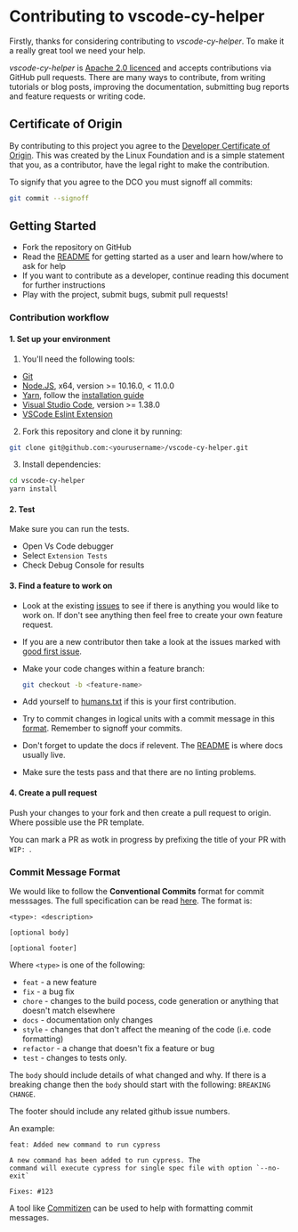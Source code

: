 # Contributing to vscode-cy-helper

Firstly, thanks for considering contributing to *vscode-cy-helper*. To make it a really 
great tool we need your help.

*vscode-cy-helper* is [Apache 2.0 licenced](LICENSE) and accepts contributions via GitHub
pull requests. There are many ways to contribute, from writing tutorials or blog posts, 
improving the documentation, submitting bug reports and feature requests or writing code.


## Certificate of Origin

By contributing to this project you agree to the [Developer Certificate of
Origin](https://developercertificate.org/). This was created by the Linux
Foundation and is a simple statement that you, as a contributor, have the legal 
right to make the contribution. 

To signify that you agree to the DCO you must signoff all commits:

```bash
git commit --signoff
```

## Getting Started

- Fork the repository on GitHub
- Read the [README](README.md) for getting started as a user and learn how/where to ask for help
- If you want to contribute as a developer, continue reading this document for further instructions
- Play with the project, submit bugs, submit pull requests!

### Contribution workflow

#### 1. Set up your environment
1. You'll need the following tools:

 - [Git](https://git-scm.com/)  
 - [Node.JS](https://nodejs.org/en/), x64, version >= 10.16.0, < 11.0.0  
 - [Yarn](https://yarnpkg.com/en/), follow the [installation guide](https://yarnpkg.com/en/docs/install)  
 - [Visual Studio Code](https://code.visualstudio.com/), version >= 1.38.0  
 - [VSCode Eslint Extension](https://marketplace.visualstudio.com/items?itemName=dbaeumer.vscode-eslint)  

2. Fork this repository and clone it by running:

```bash
git clone git@github.com:<yourusername>/vscode-cy-helper.git
```

3. Install dependencies:

```bash
cd vscode-cy-helper
yarn install
```

#### 2. Test

Make sure you can run the tests.

 - Open Vs Code debugger
 - Select `Extension Tests`
 - Check Debug Console for results

#### 3. Find a feature to work on

- Look at the existing [issues](https://github.com/90poe/vscode-cy-helper/issues) to see if there is anything
you would like to work on. If don't see anything then feel free to create your own feature request.

- If you are a new contributor then take a look at the issues marked 
with [good first issue](https://github.com/90poe/vscode-cy-helper/labels/good%20first%20issue).

- Make your code changes within a feature branch:

    ```bash
    git checkout -b <feature-name>
    ```

- Add yourself to [humans.txt](humans.txt) if this is your first contribution.

- Try to commit changes in logical units with a commit message in this [format](#commit-message-format). Remember
to signoff your commits.

- Don't forget to update the docs if relevent. The [README](README.md) is where docs usually live.

- Make sure the tests pass and that there are no linting problems.

#### 4. Create a pull request

Push your changes to your fork and then create a pull request to origin. Where possible use the PR template.

You can mark a PR as wotk in progress by prefixing the title of your PR with `WIP: `.


### Commit Message Format

We would like to follow the **Conventional Commits** format for commit messsages. The full specification can be 
read [here](https://www.conventionalcommits.org/en/v1.0.0-beta.3/). The format is:

```
<type>: <description>

[optional body]

[optional footer]
```

Where `<type>` is one of the following:
* `feat` - a new feature
* `fix` - a bug fix
* `chore` - changes to the build pocess, code generation or anything that doesn't match elsewhere
* `docs` - documentation only changes
* `style` - changes that don't affect the meaning of the code (i.e. code formatting)
* `refactor` - a change that doesn't fix a feature or bug
* `test` - changes to tests only.

The `body` should include details of what changed and why. If there is a breaking change then the `body` should start with the 
following: `BREAKING CHANGE`.

The footer should include any related github issue numbers.

An example:

```text
feat: Added new command to run cypress

A new command has been added to run cypress. The
command will execute cypress for single spec file with option `--no-exit`

Fixes: #123
```

A tool like [Commitizen](https://github.com/commitizen/cz-cli) can be used to help with formatting commit messages.